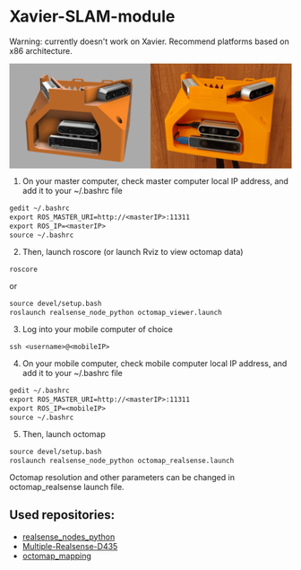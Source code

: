 # Xavier-SLAM-module
Warning: currently doesn't work on Xavier. Recommend platforms based on x86 architecture.

<p align="center">
  <img src="image.png" img align="center">
</p>

1. On your master computer, check master computer local IP address, and add it to your ~/.bashrc file
```
gedit ~/.bashrc
export ROS_MASTER_URI=http://<masterIP>:11311
export ROS_IP=<masterIP>
source ~/.bashrc
```

2. Then, launch roscore (or launch Rviz to view octomap data)
```
roscore
```
or
```
source devel/setup.bash
roslaunch realsense_node_python octomap_viewer.launch
```

3. Log into your mobile computer of choice
```
ssh <username>@<mobileIP>
```

4. On your mobile computer, check mobile computer local IP address, and add it to your ~/.bashrc file
```
gedit ~/.bashrc
export ROS_MASTER_URI=http://<masterIP>:11311
export ROS_IP=<mobileIP>
source ~/.bashrc
```

5. Then, launch octomap
```
source devel/setup.bash
roslaunch realsense_node_python octomap_realsense.launch
```

Octomap resolution and other parameters can be changed in octomap_realsense launch file.

## Used repositories:
- [realsense_nodes_python](https://github.com/Michal-Bidzinski/realsense_nodes_python)
- [Multiple-Realsense-D435](https://github.com/jakubmuszynski/Multiple-Realsense-D435)
- [octomap_mapping](https://github.com/OctoMap/octomap_mapping)
